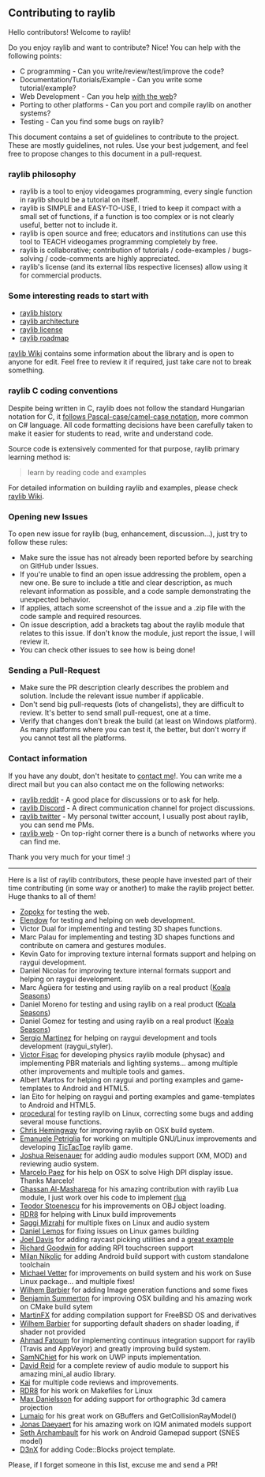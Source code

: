 ## Contributing to raylib

Hello contributors! Welcome to raylib! 

Do you enjoy raylib and want to contribute? Nice! You can help with the following points:

- C programming - Can you write/review/test/improve the code? 
- Documentation/Tutorials/Example - Can you write some tutorial/example?
- Web Development - Can you help [with the web](https://github.com/raysan5/raylib.com)?
- Porting to other platforms - Can you port and compile raylib on another systems?
- Testing - Can you find some bugs on raylib?

This document contains a set of guidelines to contribute to the project. These are mostly guidelines, not rules. 
Use your best judgement, and feel free to propose changes to this document in a pull-request.

### raylib philosophy

 - raylib is a tool to enjoy videogames programming, every single function in raylib should be a tutorial on itself.
 - raylib is SIMPLE and EASY-TO-USE, I tried to keep it compact with a small set of functions, if a function is too complex or is not clearly useful, better not to include it.
 - raylib is open source and free; educators and institutions can use this tool to TEACH videogames programming completely by free.
 - raylib is collaborative; contribution of tutorials / code-examples / bugs-solving / code-comments are highly appreciated.
 - raylib's license (and its external libs respective licenses) allow using it for commercial products.

### Some interesting reads to start with

 - [raylib history](HISTORY.md)
 - [raylib architecture](https://github.com/raysan5/raylib/wiki/raylib-architecture)
 - [raylib license](LICENSE.md)
 - [raylib roadmap](ROADMAP.md)
 
[raylib Wiki](https://github.com/raysan5/raylib/wiki) contains some information about the library and is open to anyone for edit. 
Feel free to review it if required, just take care not to break something.

### raylib C coding conventions

Despite being written in C, raylib does not follow the standard Hungarian notation for C, 
it [follows Pascal-case/camel-case notation](https://github.com/raysan5/raylib/wiki/raylib-coding-conventions), 
more common on C# language. All code formatting decisions have been carefully taken
to make it easier for students to read, write and understand code. 

Source code is extensively commented for that purpose, raylib primary learning method is:

 > learn by reading code and examples

For detailed information on building raylib and examples, please check [raylib Wiki](https://github.com/raysan5/raylib/wiki).

### Opening new Issues

To open new issue for raylib (bug, enhancement, discussion...), just try to follow these rules:

 - Make sure the issue has not already been reported before by searching on GitHub under Issues.
 - If you're unable to find an open issue addressing the problem, open a new one. Be sure to include a 
 title and clear description, as much relevant information as possible, and a code sample demonstrating the unexpected behavior.
 - If applies, attach some screenshot of the issue and a .zip file with the code sample and required resources.
 - On issue description, add a brackets tag about the raylib module that relates to this issue. 
 If don't know the module, just report the issue, I will review it.
 - You can check other issues to see how is being done!

### Sending a Pull-Request

 - Make sure the PR description clearly describes the problem and solution. Include the relevant issue number if applicable.
 - Don't send big pull-requests (lots of changelists), they are difficult to review. It's better to send small pull-request, one at a time.
 - Verify that changes don't break the build (at least on Windows platform). As many platforms where you can test it, the better, but don't worry
 if you cannot test all the platforms.

### Contact information

If you have any doubt, don't hesitate to [contact me](mailto:ray@raylib.com)!.
You can write me a direct mail but you can also contact me on the following networks:

 - [raylib reddit](https://www.reddit.com/r/raylib/) - A good place for discussions or to ask for help.
 - [raylib Discord](https://discord.gg/VkzNHUE) - A direct communication channel for project discussions.
 - [raylib twitter](https://twitter.com/raysan5) - My personal twitter account, I usually post about raylib, you can send me PMs.
 - [raylib web](http://www.raylib.com/) - On top-right corner there is a bunch of networks where you can find me.

Thank you very much for your time! :)

----

Here is a list of raylib contributors, these people have invested part of their time 
contributing (in some way or another) to make the raylib project better. Huge thanks to all of them!

 - [Zopokx](https://github.com/Zopokx) for testing the web.
 - [Elendow](http://www.elendow.com) for testing and helping on web development.
 - Victor Dual for implementing and testing 3D shapes functions.
 - Marc Palau for implementing and testing 3D shapes functions and contribute on camera and gestures modules.
 - Kevin Gato for improving texture internal formats support and helping on raygui development. 
 - Daniel Nicolas for improving texture internal formats support and helping on raygui development. 
 - Marc Agüera for testing and using raylib on a real product ([Koala Seasons](http://www.koalaseasons.com))
 - Daniel Moreno for testing and using raylib on a real product ([Koala Seasons](http://www.koalaseasons.com))
 - Daniel Gomez for testing and using raylib on a real product ([Koala Seasons](http://www.koalaseasons.com))
 - [Sergio Martinez](https://github.com/anidealgift) for helping on raygui development and tools development (raygui_styler).
 - [Victor Fisac](https://github.com/victorfisac) for developing physics raylib module (physac) and implementing PBR materials and lighting systems... among multiple other improvements and multiple tools and games. 
 - Albert Martos for helping on raygui and porting examples and game-templates to Android and HTML5.
 - Ian Eito for helping on raygui and porting examples and game-templates to Android and HTML5.
 - [procedural](https://github.com/procedural) for testing raylib on Linux, correcting some bugs and adding several mouse functions.
 - [Chris Hemingway](https://github.com/cHemingway) for improving raylib on OSX build system.
 - [Emanuele Petriglia](https://github.com/LelixSuper) for working on multiple GNU/Linux improvements and developing [TicTacToe](https://github.com/LelixSuper/TicTacToe) raylib game.
 - [Joshua Reisenauer](https://github.com/kd7tck) for adding audio modules support (XM, MOD) and reviewing audio system.
 - [Marcelo Paez](https://github.com/paezao) for his help on OSX to solve High DPI display issue. Thanks Marcelo!
 - [Ghassan Al-Mashareqa](https://github.com/ghassanpl) for his amazing contribution with raylib Lua module, I just work over his code to implement [rlua](https://github.com/raysan5/raylib/blob/master/src/rlua.h)
 - [Teodor Stoenescu](https://github.com/teodor-stoenescu) for his improvements on OBJ object loading.
 - [RDR8](https://github.com/RDR8) for helping with Linux build improvements
 - [Saggi Mizrahi](https://github.com/ficoos) for multiple fixes on Linux and audio system
 - [Daniel Lemos](https://github.com/xspager) for fixing issues on Linux games building
 - [Joel Davis](https://github.com/joeld42) for adding raycast picking utilities and a [great example](https://github.com/raysan5/raylib/blob/master/examples/models/models_mesh_picking.c)
 - [Richard Goodwin](https://github.com/AudioMorphology) for adding RPI touchscreen support
 - [Milan Nikolic](https://github.com/gen2brain) for adding Android build support with custom standalone toolchain
 - [Michael Vetter](https://github.com/jubalh) for improvements on build system and his work on Suse Linux package... and multiple fixes!
 - [Wilhem Barbier](https://github.com/nounoursheureux) for adding Image generation functions and some fixes
 - [Benjamin Summerton](https://github.com/define-private-public) for improving OSX building and his amazing work on CMake build sytem
 - [MartinFX](https://github.com/Martinfx) for adding compilation support for FreeBSD OS and derivatives
 - [Wilhem Barbier](https://github.com/nounoursheureux) for supporting default shaders on shader loading, if shader not provided
 - [Ahmad Fatoum](https://github.com/a3f) for implementing continuus integration support for raylib (Travis and AppVeyor) and greatly improving build system.
 - [SamNChiet](https://github.com/SamNChiet) for his work on UWP inputs implementation.
 - [David Reid](https://github.com/mackron) for a complete review of audio module to support his amazing mini_al audio library.
 - [Kai](https://github.com/questor) for multiple code reviews and improvements.
 - [RDR8](https://github.com/RDR8) for his work on Makefiles for Linux
 - [Max Danielsson](https://github.com/autious) for adding support for orthographic 3d camera projection
 - [Lumaio](https://github.com/TheLumaio) for his great work on GBuffers and GetCollisionRayModel()
 - [Jonas Daeyaert](https://github.com/culacant) for his amazing work on IQM animated models support
 - [Seth Archambault](https://github.com/SethArchambault) for his work on Android Gamepad support (SNES model)
 - [D3nX](https://github.com/D3nX) for adding Code::Blocks project template.
 
Please, if I forget someone in this list, excuse me and send a PR!
